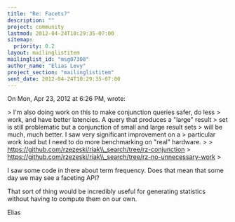 ```yaml
---
title: "Re: Facets?"
description: ""
project: community
lastmod: 2012-04-24T10:29:35-07:00
sitemap:
  priority: 0.2
layout: mailinglistitem
mailinglist_id: "msg07308"
author_name: "Elias Levy"
project_section: "mailinglistitem"
sent_date: 2012-04-24T10:29:35-07:00
---
```



On Mon, Apr 23, 2012 at 6:26 PM,  wrote:

&gt; I'm also doing work on this to make conjunction queries safer, do less
&gt; work, and have better latencies. A query that produces a "large" result
&gt; set is still problematic but a conjunction of small and large result sets
&gt; will be much, much better. I saw very significant improvement on a
&gt; particular work load but I need to do more benchmarking on "real" hardware.
&gt;
&gt; https://github.com/rzezeski/riak\\_search/tree/rz-conjunction
&gt; https://github.com/rzezeski/riak\\_search/tree/rz-no-unnecessary-work
&gt;

I saw some code in there about term frequency. Does that mean that some
day we may see a faceting API?

That sort of thing would be incredibly useful for generating statistics
without having to compute them on our own.

Elias
